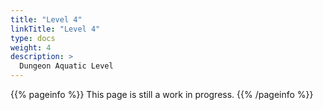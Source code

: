 ```yaml
---
title: "Level 4"
linkTitle: "Level 4"
type: docs
weight: 4
description: >
  Dungeon Aquatic Level
---
```


{{% pageinfo %}}
This page is still a work in progress.
{{% /pageinfo %}}